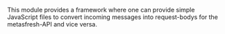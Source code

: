 This module provides a framework where one can provide simple JavaScript files 
to convert incoming messages into request-bodys for the metasfresh-API and vice versa.